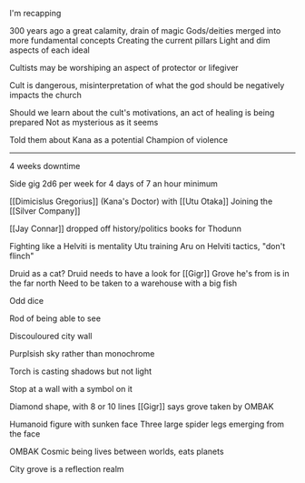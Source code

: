 I'm recapping

300 years ago a great calamity, drain of magic
Gods/deities merged into more fundamental concepts
Creating the current pillars
Light and dim aspects of each ideal

Cultists may be worshiping an aspect of protector or lifegiver

Cult is dangerous, misinterpretation of what the god should be negatively impacts the church

Should we learn about the cult's motivations, an act of healing is being prepared
Not as mysterious as it seems

Told them about Kana as a potential Champion of violence


<hr>

4 weeks downtime

Side gig 2d6 per week for 4 days of 7 an hour minimum


[[Dimicislus Gregorius]] (Kana's Doctor) with [[Utu Otaka]]
Joining the [[Silver Company]]


[[Jay Connar]] dropped off history/politics books for Thodunn

Fighting like a Helviti is mentality
Utu training Aru on Helviti tactics, "don't flinch"

Druid as a cat? 
Druid needs to have a look for 
[[Gigr]]
Grove he's from is in the far north
Need to be taken to a warehouse with a big fish 

Odd dice

Rod of being able to see

Discouloured city wall

Purplsish sky
rather than monochrome

Torch is casting shadows but not light

Stop at a wall with a symbol on it

Diamond shape, with 8 or 10 lines
[[Gigr]] says grove taken by OMBAK

Humanoid figure with sunken face
Three large spider legs emerging from the face

OMBAK
Cosmic being lives between worlds, eats planets

City grove is a reflection realm

